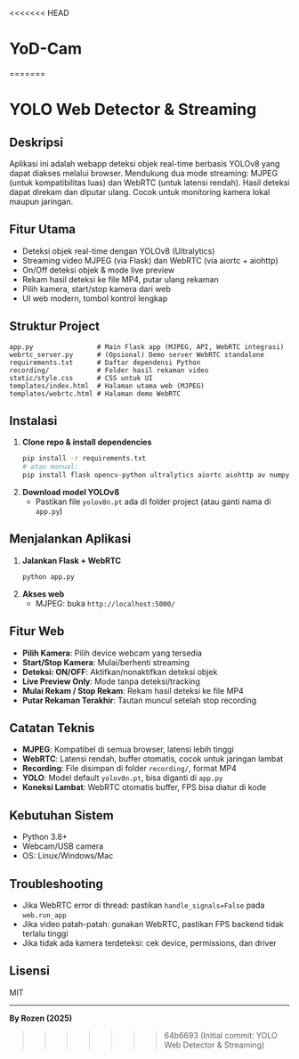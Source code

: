 <<<<<<< HEAD
# YoD-Cam
=======
# YOLO Web Detector & Streaming

## Deskripsi
Aplikasi ini adalah webapp deteksi objek real-time berbasis YOLOv8 yang dapat diakses melalui browser. Mendukung dua mode streaming: MJPEG (untuk kompatibilitas luas) dan WebRTC (untuk latensi rendah). Hasil deteksi dapat direkam dan diputar ulang. Cocok untuk monitoring kamera lokal maupun jaringan.

## Fitur Utama
- Deteksi objek real-time dengan YOLOv8 (Ultralytics)
- Streaming video MJPEG (via Flask) dan WebRTC (via aiortc + aiohttp)
- On/Off deteksi objek & mode live preview
- Rekam hasil deteksi ke file MP4, putar ulang rekaman
- Pilih kamera, start/stop kamera dari web
- UI web modern, tombol kontrol lengkap

## Struktur Project
```
app.py                # Main Flask app (MJPEG, API, WebRTC integrasi)
webrtc_server.py      # (Opsional) Demo server WebRTC standalone
requirements.txt      # Daftar dependensi Python
recording/            # Folder hasil rekaman video
static/style.css      # CSS untuk UI
templates/index.html  # Halaman utama web (MJPEG)
templates/webrtc.html # Halaman demo WebRTC
```

## Instalasi
1. **Clone repo & install dependencies**
   ```bash
   pip install -r requirements.txt
   # atau manual:
   pip install flask opencv-python ultralytics aiortc aiohttp av numpy
   ```
2. **Download model YOLOv8**
   - Pastikan file `yolov8n.pt` ada di folder project (atau ganti nama di `app.py`)

## Menjalankan Aplikasi
1. **Jalankan Flask + WebRTC**
   ```bash
   python app.py
   ```
2. **Akses web**
   - MJPEG: buka `http://localhost:5000/`

## Fitur Web
- **Pilih Kamera**: Pilih device webcam yang tersedia
- **Start/Stop Kamera**: Mulai/berhenti streaming
- **Deteksi: ON/OFF**: Aktifkan/nonaktifkan deteksi objek
- **Live Preview Only**: Mode tanpa deteksi/tracking
- **Mulai Rekam / Stop Rekam**: Rekam hasil deteksi ke file MP4
- **Putar Rekaman Terakhir**: Tautan muncul setelah stop recording

## Catatan Teknis
- **MJPEG**: Kompatibel di semua browser, latensi lebih tinggi
- **WebRTC**: Latensi rendah, buffer otomatis, cocok untuk jaringan lambat
- **Recording**: File disimpan di folder `recording/`, format MP4
- **YOLO**: Model default `yolov8n.pt`, bisa diganti di `app.py`
- **Koneksi Lambat**: WebRTC otomatis buffer, FPS bisa diatur di kode

## Kebutuhan Sistem
- Python 3.8+
- Webcam/USB camera
- OS: Linux/Windows/Mac

## Troubleshooting
- Jika WebRTC error di thread: pastikan `handle_signals=False` pada `web.run_app`
- Jika video patah-patah: gunakan WebRTC, pastikan FPS backend tidak terlalu tinggi
- Jika tidak ada kamera terdeteksi: cek device, permissions, dan driver

## Lisensi
MIT

---

**By Rozen (2025)**
>>>>>>> 64b6693 (Initial commit: YOLO Web Detector & Streaming)
